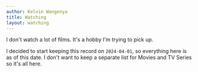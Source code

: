 ```yaml
---
author: Kelvin Wangonya
title: Watching
layout: watching
---
```


I don't watch a lot of films. It's a hobby I'm trying to pick up.

I decided to start keeping this record on `2024-04-01`, so everything here is as of this date.
I don't want to keep a separate list for Movies and TV Series so it's all here.
